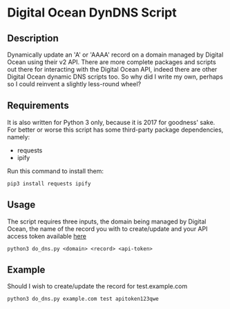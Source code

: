 Digital Ocean DynDNS Script
===========================

Description
-----------
Dynamically update an 'A' or 'AAAA' record on a domain managed by Digital Ocean using their v2 API.  There are more complete packages and scripts out there for interacting with the Digital Ocean API, indeed there are other Digital Ocean dynamic DNS scripts too.  So why did I write my own, perhaps so I could reinvent a slightly less-round wheel?

Requirements
------------
It is also written for Python 3 only, because it is 2017 for goodness' sake.  For better or worse this script has some third-party package dependencies, namely:
 - requests
 - ipify

Run this command to install them:

`pip3 install requests ipify`

Usage
-----
The script requires three inputs, the domain being managed by Digital Ocean, the name of the record you with to create/update and your API access token available [here](https://cloud.digitalocean.com/settings/applications)

`python3 do_dns.py <domain> <record> <api-token>`

Example
-------
Should I wish to create/update the record for test.example.com

`python3 do_dns.py example.com test apitoken123qwe`
